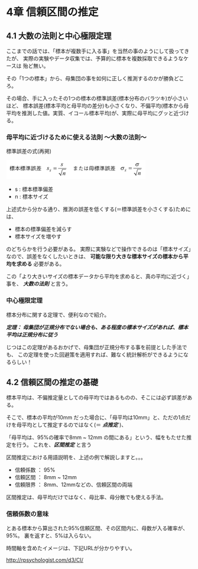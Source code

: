 # 4章 信頼区間の推定

## 4.1 大数の法則と中心極限定理

ここまでの話では、「標本が複数手に入る事」を当然の事のようにして扱ってきたが、
実際の実験やデータ収集では、予算的に標本を複数採取できるようなケースは
殆ど無い。

その「1つの標本」から、母集団の事を如何に正しく推測するのかが勝負どころ。

その場合、手に入ったその1つの標本の標準誤差(標本分布のバラツキ)が小さいほど、
標本誤差(標本平均と母平均の差分)も小さくなり、不偏平均(標本から母平均を推測した値。実質、イコール標本平均)が、実際に母平均にグッと近づける。


### 母平均に近づけるために使える法則 〜大数の法則〜


標準誤差の式(再掲)

![標準誤差](./img/18.png)
- s : 標本標準偏差
- n : 標本サイズ


上述式から分かる通り、推測の誤差を低くする(＝標準誤差を小さくする)ためには、

- 標本の標準偏差を減らす
- 標本サイズを増やす

のどちらかを行う必要がある。
実際に実験などで操作できるのは「標本サイズ」なので、誤差をなくしたいときは、
__可能な限り大きな標本サイズの標本から平均を求める__ 必要がある。


この「より大きいサイズの標本データから平均を求めると、真の平均に近づく」事を、
___大数の法則___ と言う。


### 中心極限定理

標本分布に関する定理で、便利なので紹介。

***定理：
母集団が正規分布でない場合も、ある程度の標本サイズがあれば、標本平均は正規分布に従う***


じつはこの定理があるおかげで、母集団が正規分布する事を前提とした手法でも、
この定理を使った回避策を適用すれば、難なく統計解析ができるようになるらしい！



## 4.2 信頼区間の推定の基礎

標本平均は、不偏推定量としての母平均ではあるものの、そこには必ず誤差がある。

そこで、標本の平均が10mm だった場合に、「母平均は10mm」と、ただの1点だけを母平均として推定するのではなく(＝ ***点推定*** )、

「母平均は、95%の確率で8mm ~ 12mm の間にある」という、幅をもたせた推定を行う。
これを、***区間推定*** と言う


区間推定における用語説明を、上述の例で解説しますと。。。

- 信頼係数 ： 95%
- 信頼区間 ： 8mm ~ 12mm
- 信頼限界 ： 8mm、12mmなどの、信頼区間の両端


区間推定は、母平均だけではなく、母比率、母分散でも使える手法。


### 信頼係数の意味

とある標本から算出された95%信頼区間、その区間内に、母数が入る確率が、95%。
裏を返すと、5%は入らない。

時間軸を含めたイメージは、下記URLが分かりやすい。

http://rpsychologist.com/d3/CI/